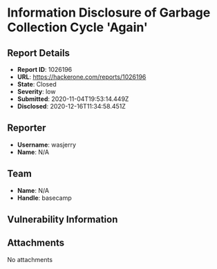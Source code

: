 # Information Disclosure of Garbage Collection Cycle 'Again' 

## Report Details
- **Report ID**: 1026196
- **URL**: https://hackerone.com/reports/1026196
- **State**: Closed
- **Severity**: low
- **Submitted**: 2020-11-04T19:53:14.449Z
- **Disclosed**: 2020-12-16T11:34:58.451Z

## Reporter
- **Username**: wasjerry
- **Name**: N/A

## Team
- **Name**: N/A
- **Handle**: basecamp

## Vulnerability Information


## Attachments
No attachments

